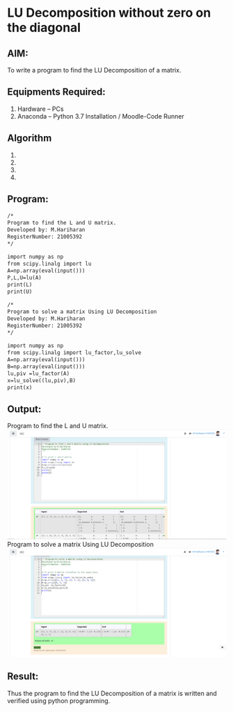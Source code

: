 # LU Decomposition without zero on the diagonal

## AIM:
To write a program to find the LU Decomposition of a matrix.

## Equipments Required:
1. Hardware – PCs
2. Anaconda – Python 3.7 Installation / Moodle-Code Runner

## Algorithm
1. 
2. 
3. 
4. 

## Program:
```
/*
Program to find the L and U matrix.
Developed by: M.Hariharan
RegisterNumber: 21005392
*/
```
~~~
import numpy as np
from scipy.linalg import lu
A=np.array(eval(input()))
P,L,U=lu(A)
print(L)
print(U)
~~~
```
/*
Program to solve a matrix Using LU Decomposition
Developed by: M.Hariharan
RegisterNumber: 21005392
*/
```
~~~
import numpy as np
from scipy.linalg import lu_factor,lu_solve
A=np.array(eval(input()))
B=np.array(eval(input()))
lu,piv =lu_factor(A)
x=lu_solve((lu,piv),B)
print(x)
~~~

## Output:
Program to find the L and U matrix.
![lu decomposition](LU.png)
Program to solve a matrix Using LU Decomposition
![lu decomposition solve](LUsolve.png)



## Result:
Thus the program to find the LU Decomposition of a matrix is written and verified using python programming.

